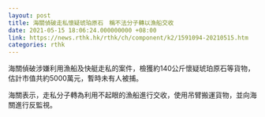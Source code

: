 ```yaml
---
layout: post
title: 海關偵破走私懷疑琥珀原石　稱不法分子轉以漁船交收
date: 2021-05-15 18:06:24.000000000 +08:00
link: https://news.rthk.hk/rthk/ch/component/k2/1591094-20210515.htm
categories: rthk
---
```


海關偵破涉嫌利用漁船及快艇走私的案件，檢獲約140公斤懷疑琥珀原石等貨物，估計市值共約5000萬元，暫時未有人被捕。

海關表示，走私分子轉為利用不起眼的漁船進行交收，使用吊臂搬運貨物，並向海關進行反監視。
